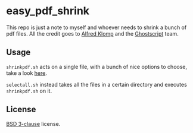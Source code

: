 # easy_pdf_shrink
This repo is just a note to myself and whoever needs to shrink a bunch of pdf files.
All the credit goes to [Alfred Klomp](http://www.alfredklomp.com/programming/shrinkpdf/) and the [Ghostscript](https://www.ghostscript.com/) team.
## Usage
`shrinkpdf.sh` acts on a single file, with a bunch of nice options to choose, take a look [here](http://www.alfredklomp.com/programming/shrinkpdf/).

`selectall.sh` instead takes all the files in a certain directory and executes `shrinkpdf.sh` on it.
## License
[BSD 3-clause](https://opensource.org/licenses/BSD-3-Clause) license.
